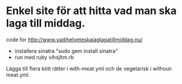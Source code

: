 Enkel site för att hitta vad man ska laga till middag.
===
code for http://www.vadihelveteskajaglagatillmiddag.nu/

* installera sinatra "sudo gem install sinatra"
* run med ruby vihsjltm.rb

Lägga till flera kött rätter i with-meat.yml och 
de vegetarisk i without-meat.yml.

